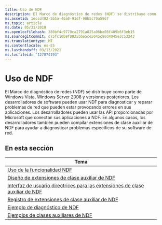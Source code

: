 ```yaml
---
title: Uso de NDF
description: El Marco de diagnóstico de redes (NDF) se distribuye como parte de Windows Vista, Windows Server 2008 y versiones posteriores.
ms.assetid: 1eccd402-5b5a-46a0-91df-98b5c70a5967
ms.topic: article
ms.date: 05/31/2018
ms.openlocfilehash: 380bf4c9770ca2791a825a06ba08f409b6f3eb15
ms.sourcegitcommit: d75fc10b9f0825bbe5ce5045c90d4045e3c53243
ms.translationtype: MT
ms.contentlocale: es-ES
ms.lasthandoff: 09/13/2021
ms.locfileid: "127074193"
---
```

# <a name="using-ndf"></a>Uso de NDF

El Marco de diagnóstico de redes (NDF) se distribuye como parte de Windows Vista, Windows Server 2008 y versiones posteriores. Los desarrolladores de software pueden usar NDF para diagnosticar y reparar problemas de red que pueden estar provocando errores en sus aplicaciones. Los desarrolladores pueden usar las API proporcionadas por Microsoft que conectan sus aplicaciones a NDF. En algunos casos, los desarrolladores también pueden compilar extensiones de clase auxiliar de NDF para ayudar a diagnosticar problemas específicos de su software de red.

## <a name="in-this-section"></a>En esta sección



| Tema                                                                                                                      |
|----------------------------------------------------------------------------------------------------------------------------|
| [Uso de la funcionalidad NDF](using-ndf-functionality.md)                                                                     |
| [Diseño de extensiones de clase auxiliar de NDF](designing-ndf-helper-class-extensions.md)                                         |
| [Interfaz de usuario directrices para las extensiones de clase auxiliar de NDF](user-interface-guidelines-for-ndf-helper-class-extensions.md) |
| [Registro de extensiones de clase auxiliar de NDF](registering-ndf-helper-class-extensions.md)                                     |
| [Ejemplo de diagnóstico de NDF](ndf-diagnostics-example.md)                                                                     |
| [Ejemplos de clases auxiliares de NDF](ndf-helper-class-examples.md)                                                                 |



 

 

 




